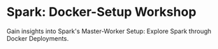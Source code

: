 # Spark: Docker-Setup Workshop

Gain insights into Spark's Master-Worker Setup: Explore Spark through Docker Deployments.
